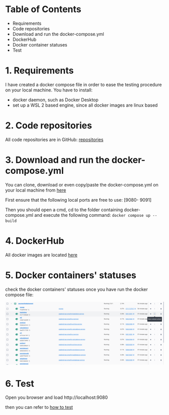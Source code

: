 # Table of Contents

- Requirements
- Code repositories
- Download and run the docker-compose.yml
- DockerHub
- Docker container statuses
- Test

# 1. Requirements

I have created a docker compose file in order to ease the testing procedure on your local machine. You have to install:

* docker daemon, such as Docker Desktop
* set up a WSL 2 based engine, since all docker images are linux based

# 2. Code repositories

All code repositories are in GitHub: [repositories](https://github.com/agalend?tab=repositories) 

# 3. Download and run the docker-compose.yml

You can clone, download or even copy/paste the docker-compose.yml on your local machine from [here](https://github.com/agalend/PaySmartly.Deployment/blob/main/docker-compose.yml)

First ensure that the following local ports are free to use: [9080- 9091]

Then you should open a cmd, cd to the folder containing docker-compose.yml and execute the following command: `docker compose up --build`

# 4. DockerHub

All docker images are located [here](https://hub.docker.com/repositories/agalend)

# 5. Docker containers' statuses

check the docker containers' statuses once you have run the docker compose file:

<img src="https://github.com/agalend/PaySmartly.Documentation/blob/main/resources/run/running-docker-containers.png">

# 6. Test

Open you browser and load http://localhost:9080

then you can refer to [how to test](https://github.com/agalend/PaySmartly.Documentation/blob/main/how-to-test.md) 


